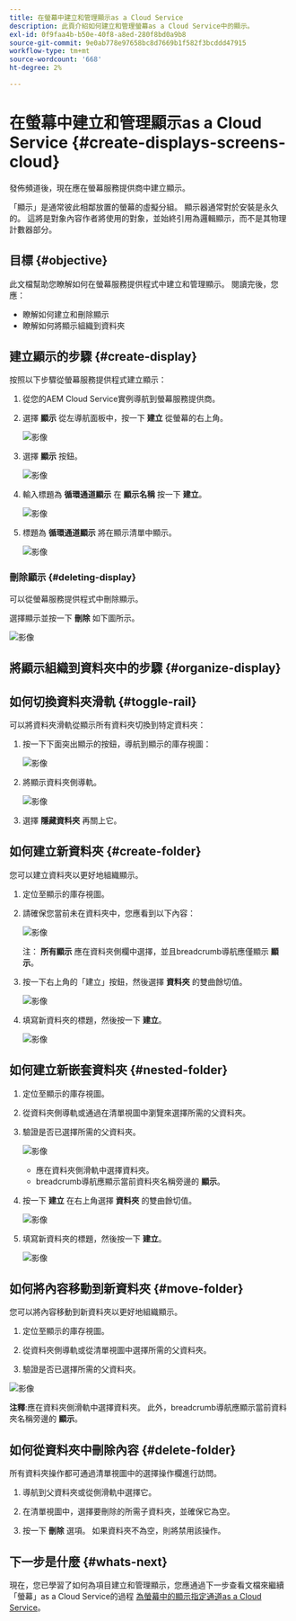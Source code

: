 ```yaml
---
title: 在螢幕中建立和管理顯示as a Cloud Service
description: 此頁介紹如何建立和管理螢幕as a Cloud Service中的顯示。
exl-id: 0f9faa4b-b50e-40f8-a8ed-280f8bd0a9b8
source-git-commit: 9e0ab778e97658bc8d7669b1f582f3bcddd47915
workflow-type: tm+mt
source-wordcount: '668'
ht-degree: 2%

---
```


# 在螢幕中建立和管理顯示as a Cloud Service {#create-displays-screens-cloud}

發佈頻道後，現在應在螢幕服務提供商中建立顯示。

「顯示」是通常彼此相鄰放置的螢幕的虛擬分組。 顯示器通常對於安裝是永久的。 這將是對象內容作者將使用的對象，並始終引用為邏輯顯示，而不是其物理計數器部分。

## 目標 {#objective}

此文檔幫助您瞭解如何在螢幕服務提供程式中建立和管理顯示。 閱讀完後，您應：

* 瞭解如何建立和刪除顯示
* 瞭解如何將顯示組織到資料夾

## 建立顯示的步驟 {#create-display}

按照以下步驟從螢幕服務提供程式建立顯示：

1. 從您的AEM Cloud Service實例導航到螢幕服務提供商。
1. 選擇 **顯示** 從左導航面板中，按一下 **建立** 從螢幕的右上角。

   ![影像](/help/screens-cloud/assets/display/disp-1.png)

1. 選擇 **顯示** 按鈕。

   ![影像](/help/screens-cloud/assets/display/disp-2.png)

1. 輸入標題為 **循環通道顯示** 在 **顯示名稱** 按一下 **建立**。

   ![影像](/help/screens-cloud/assets/display/disp3.png)

1. 標題為 **循環通道顯示** 將在顯示清單中顯示。

   ![影像](/help/screens-cloud/assets/display/disp-4.png)

### 刪除顯示 {#deleting-display}

可以從螢幕服務提供程式中刪除顯示。

選擇顯示並按一下 **刪除** 如下圖所示。

![影像](/help/screens-cloud/assets/display/disp-5.png)

## 將顯示組織到資料夾中的步驟 {#organize-display}

## 如何切換資料夾滑軌 {#toggle-rail}

可以將資料夾滑軌從顯示所有資料夾切換到特定資料夾：

1. 按一下下面突出顯示的按鈕，導航到顯示的庫存視圖：

   ![影像](/help/screens-cloud/assets/display/display-inventory.png)

1. 將顯示資料夾側導軌。

   ![影像](/help/screens-cloud/assets/display/toggle-rail.png)

1. 選擇 **隱藏資料夾** 再關上它。

## 如何建立新資料夾 {#create-folder}

您可以建立資料夾以更好地組織顯示。

1. 定位至顯示的庫存視圖。
1. 請確保您當前未在資料夾中，您應看到以下內容：

   ![影像](/help/screens-cloud/assets/display/verify-view.png)

   注： **所有顯示** 應在資料夾側欄中選擇，並且breadcrumb導航應僅顯示 **顯示**。

1. 按一下右上角的「建立」按鈕，然後選擇 **資料夾** 的雙曲餘切值。

   ![影像](/help/screens-cloud/assets/display/Createfolder.png)

1. 填寫新資料夾的標題，然後按一下 **建立**。

   ![影像](/help/screens-cloud/assets/display/Createfolder2.png)

## 如何建立新嵌套資料夾 {#nested-folder}

1. 定位至顯示的庫存視圖。

1. 從資料夾側導軌或通過在清單視圖中瀏覽來選擇所需的父資料夾。
1. 驗證是否已選擇所需的父資料夾。

   ![影像](/help/screens-cloud/assets/display/Nestedview.png)

   * 應在資料夾側滑軌中選擇資料夾。
   * breadcrumb導航應顯示當前資料夾名稱旁邊的 **顯示**。

1. 按一下  **建立**  在右上角選擇 **資料夾** 的雙曲餘切值。

   ![影像](/help/screens-cloud/assets/display/Createfolder.png)

1. 填寫新資料夾的標題，然後按一下 **建立**。

   ![影像](/help/screens-cloud/assets/display/Createfolder2.png)

## 如何將內容移動到新資料夾 {#move-folder}

您可以將內容移動到新資料夾以更好地組織顯示。

1. 定位至顯示的庫存視圖。

1. 從資料夾側導軌或從清單視圖中選擇所需的父資料夾。

1. 驗證是否已選擇所需的父資料夾。

![影像](/help/screens-cloud/assets/display/movetofolder.png)

**注釋**:應在資料夾側滑軌中選擇資料夾。 此外，breadcrumb導航應顯示當前資料夾名稱旁邊的 **顯示**。

## 如何從資料夾中刪除內容 {#delete-folder}

所有資料夾操作都可通過清單視圖中的選擇操作欄進行訪問。

1. 導航到父資料夾或從側滑軌中選擇它。

1. 在清單視圖中，選擇要刪除的所需子資料夾，並確保它為空。

1. 按一下 **刪除** 選項。 如果資料夾不為空，則將禁用該操作。


## 下一步是什麼 {#whats-next}

現在，您已學習了如何為項目建立和管理顯示，您應通過下一步查看文檔來繼續「螢幕」as a Cloud Service的過程 [為螢幕中的顯示指定通道as a Cloud Service](https://experienceleague.adobe.com/docs/experience-manager-cloud-service/screens-as-cloud-service/create-content/assigning-channels-to-display.html?lang=en)。
